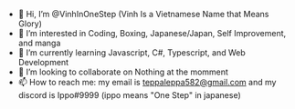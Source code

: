 - 👋 Hi, I’m @VinhInOneStep (Vinh Is a Vietnamese Name that Means Glory)
- 👀 I’m interested in Coding, Boxing, Japanese/Japan, Self Improvement, and manga
- 🌱 I’m currently learning Javascript, C#, Typescript, and Web Development 
- 💞️ I’m looking to collaborate on Nothing at the momment 
- 📫 How to reach me: my email is teppaleppa582@gmail.com and my discord is Ippo#9999 (ippo means "One Step" in japanese)

<!---
VinhInOneStep/VinhInOneStep is a ✨ special ✨ repository because its `README.md` (this file) appears on your GitHub profile.
You can click the Preview link to take a look at your changes.
--->

